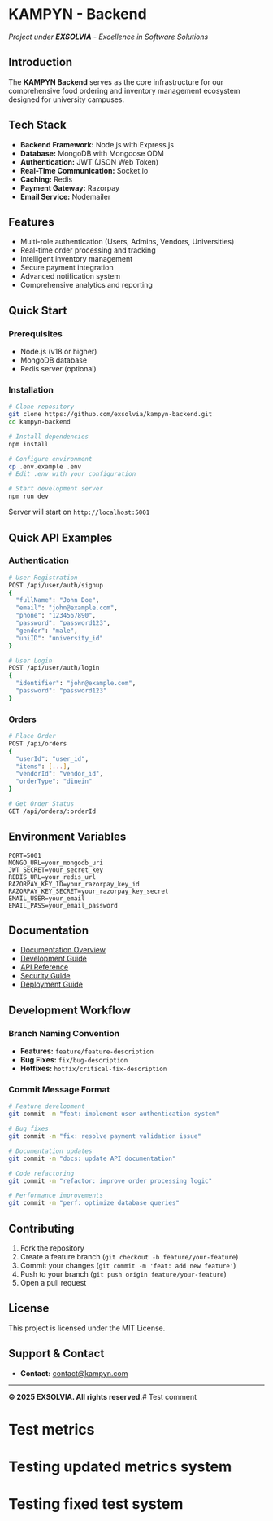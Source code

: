 # KAMPYN - Backend

*Project under **EXSOLVIA** - Excellence in Software Solutions*

## Introduction
The **KAMPYN Backend** serves as the core infrastructure for our comprehensive food ordering and inventory management ecosystem designed for university campuses.

## Tech Stack
- **Backend Framework:** Node.js with Express.js
- **Database:** MongoDB with Mongoose ODM
- **Authentication:** JWT (JSON Web Token)
- **Real-Time Communication:** Socket.io
- **Caching:** Redis
- **Payment Gateway:** Razorpay
- **Email Service:** Nodemailer

## Features
- Multi-role authentication (Users, Admins, Vendors, Universities)
- Real-time order processing and tracking
- Intelligent inventory management
- Secure payment integration
- Advanced notification system
- Comprehensive analytics and reporting

## Quick Start

### Prerequisites
- Node.js (v18 or higher)
- MongoDB database
- Redis server (optional)

### Installation
```bash
# Clone repository
git clone https://github.com/exsolvia/kampyn-backend.git
cd kampyn-backend

# Install dependencies
npm install

# Configure environment
cp .env.example .env
# Edit .env with your configuration

# Start development server
npm run dev
```

Server will start on `http://localhost:5001`

## Quick API Examples

### Authentication
```bash
# User Registration
POST /api/user/auth/signup
{
  "fullName": "John Doe",
  "email": "john@example.com",
  "phone": "1234567890",
  "password": "password123",
  "gender": "male",
  "uniID": "university_id"
}

# User Login
POST /api/user/auth/login
{
  "identifier": "john@example.com",
  "password": "password123"
}
```

### Orders
```bash
# Place Order
POST /api/orders
{
  "userId": "user_id",
  "items": [...],
  "vendorId": "vendor_id",
  "orderType": "dinein"
}

# Get Order Status
GET /api/orders/:orderId
```

## Environment Variables
```env
PORT=5001
MONGO_URL=your_mongodb_uri
JWT_SECRET=your_secret_key
REDIS_URL=your_redis_url
RAZORPAY_KEY_ID=your_razorpay_key_id
RAZORPAY_KEY_SECRET=your_razorpay_key_secret
EMAIL_USER=your_email
EMAIL_PASS=your_email_password
```

## Documentation
- [Documentation Overview](./docs/README.md)
- [Development Guide](./docs/DEVELOPMENT_GUIDE.md)
- [API Reference](./docs/API_REFERENCE.md)
- [Security Guide](./docs/SECURITY.md)
- [Deployment Guide](./docs/DEPLOYMENT.md)

## Development Workflow

### Branch Naming Convention
- **Features:** `feature/feature-description`
- **Bug Fixes:** `fix/bug-description`
- **Hotfixes:** `hotfix/critical-fix-description`

### Commit Message Format
```bash
# Feature development
git commit -m "feat: implement user authentication system"

# Bug fixes
git commit -m "fix: resolve payment validation issue"

# Documentation updates
git commit -m "docs: update API documentation"

# Code refactoring
git commit -m "refactor: improve order processing logic"

# Performance improvements
git commit -m "perf: optimize database queries"
```

## Contributing
1. Fork the repository
2. Create a feature branch (`git checkout -b feature/your-feature`)
3. Commit your changes (`git commit -m 'feat: add new feature'`)
4. Push to your branch (`git push origin feature/your-feature`)
5. Open a pull request

## License
This project is licensed under the MIT License.

## Support & Contact
- **Contact:** [contact@kampyn.com](mailto:contact@kampyn.com)

---

**© 2025 EXSOLVIA. All rights reserved.**# Test comment
# Test metrics
# Testing updated metrics system
# Testing fixed test system
